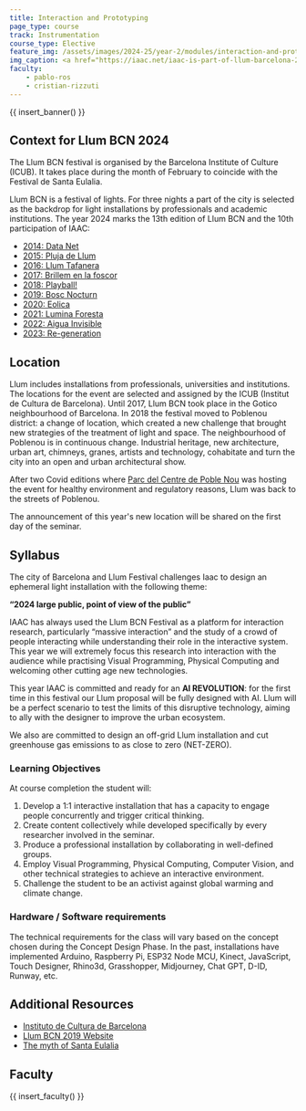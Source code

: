 ```yaml
---
title: Interaction and Prototyping
page_type: course
track: Instrumentation
course_type: Elective
feature_img: /assets/images/2024-25/year-2/modules/interaction-and-prototyping.jpeg
img_caption: <a href="https://iaac.net/iaac-is-part-of-llum-barcelona-2023/">IAAC LLUM Installation, 2023</a>
faculty:
    - pablo-ros
    - cristian-rizzuti
---
```


{{ insert_banner() }}

## Context for Llum BCN 2024

The Llum BCN festival is organised by the Barcelona Institute of Culture (ICUB). It  takes place during the month of February to coincide with the Festival de Santa Eulalia.

Llum BCN is a festival of lights. For three nights a part of the city is selected as the backdrop for light installations by professionals and academic institutions. The year 2024 marks the 13th edition of Llum BCN and the 10th participation of IAAC: 

- [2014: Data Net](https://iaac.net/research-projects/installations/data-net/)
- [2015: Pluja de Llum](https://iaac.net/research-projects/installations/pluja-de-llum/)
- [2016: Llum Tafanera](https://iaac.net/research-projects/installations/la-llum-tafanera/)
- [2017: Brillem en la foscor](https://iaac.net/research-projects/installations/brillen-en-la-foscor/)
- [2018: Playball!](https://iaac.net/project/playball/)
- [2019: Bosc Nocturn](https://iaac.net/project/bosc-nocturn-night-forest/)
- [2020: Eolica](https://iaac.net/iaac-llum-bcn-2020/)
- [2021: Lumina Foresta](http://www.iaacblog.com/programs/lumina-foresta-llum-2021/)
- [2022: Aigua Invisible](https://www.iaacblog.com/programs/aigua-invisible/)
- [2023: Re-generation](https://iaac.net/iaac-is-part-of-llum-barcelona-2023/)

## Location

Llum includes installations from professionals, universities and institutions. The locations for the event are selected and assigned by the ICUB (Institut de Cultura de Barcelona). Until 2017, Llum BCN took place in the Gotico neighbourhood of Barcelona. In 2018 the festival moved to Poblenou district: a change of location, which created a new challenge that brought new strategies of the treatment of light and space. The neighbourhood of Poblenou is in continuous change. Industrial heritage, new architecture, urban art, chimneys, granes, artists and technology, cohabitate and turn the city into an open and urban architectural show.  

After two Covid editions where [Parc del Centre de Poble Nou](http://www.jeannouvel.com/en/projects/parc-poble-nou/) was hosting the event for healthy environment and regulatory reasons, Llum was back to the streets of Poblenou.

The announcement of this year's new location will be shared on the first day of the seminar.

## Syllabus

The city of Barcelona and Llum Festival challenges Iaac to design an ephemeral light installation with the following theme:

**“2024 large public, point of view of the public”**

IAAC has always used the Llum BCN Festival as a platform for interaction research, particularly “massive interaction” and the study of a crowd of people interacting while understanding their role in the interactive system. This year we will extremely focus this research into interaction with the audience while practising Visual Programming, Physical Computing and welcoming other cutting age new technologies.

This year IAAC is committed and ready for an **AI REVOLUTION**: for the first time in this festival our Llum proposal will be fully designed with AI. Llum will be a perfect scenario to test the limits of this disruptive technology, aiming to ally with the designer to improve the urban ecosystem.

We also are committed to design an off-grid Llum installation and cut greenhouse gas emissions to as close to zero (NET-ZERO).

### Learning Objectives

At course completion the student will:

1. Develop a 1:1 interactive installation that has a capacity to engage people concurrently and trigger critical thinking.
2. Create content collectively while developed specifically by every researcher involved in the seminar.
3. Produce a professional installation by collaborating in well-defined groups.
4. Employ Visual Programming, Physical Computing, Computer Vision, and other technical strategies to achieve an interactive environment.
5. Challenge the student to be an activist against global warming and climate change.

### Hardware / Software requirements

The technical requirements for the class will vary based on the concept chosen during the Concept Design Phase. In the past, installations have implemented Arduino, Raspberry Pi, ESP32 Node MCU, Kinect, JavaScript, Touch Designer, Rhino3d, Grasshopper, Midjourney, Chat GPT, D-ID, Runway, etc.

## Additional Resources

- [Instituto de Cultura de Barcelona](http://lameva.barcelona.cat/barcelonacultura/en/icub)
- [Llum BCN 2019 Website](https://www-lameva.barcelona.cat/santaeulalia/en/llumbcn)
- [The myth of Santa Eulalia](https://www-lameva.barcelona.cat/santaeulalia/en/santa-eulalia/llegenda-santa-eulalia)

## Faculty

{{ insert_faculty() }}
